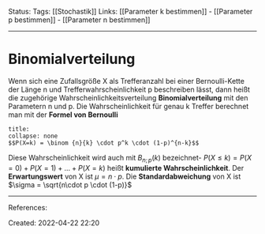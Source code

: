 Status:
Tags: [[Stochastik]]
Links: [[Parameter k bestimmen]] - [[Parameter p bestimmen]] - [[Parameter n bestimmen]]
___
# Binomialverteilung

Wenn sich eine Zufallsgröße X als Trefferanzahl bei einer Bernoulli-Kette der Länge n und Trefferwahrscheinlichkeit p beschreiben lässt, dann heißt die zugehörige Wahrscheinlichkeitsverteilung **Binomialverteilung** mit den Parametern n und p. Die Wahrscheinlichkeit für genau k Treffer berechnet man mit der **Formel von Bernoulli**
```ad-Formula
title:
collapse: none
$$P(X=k) = \binom {n}{k} \cdot p^k \cdot (1-p)^{n-k}$$
```
Diese Wahrscheinlichkeit wird auch mit $B_{n;p}(k)$ bezeichnet-
$P(X \leq k)=P(X=0)+P(X=1)+\dots +P(X=k)$ heißt **kumulierte Wahrscheinlichkeit**.
Der **Erwartungswert** von X ist $\mu = n\cdot p$.
Die **Standardabweichung** von X ist $\sigma = \sqrt{n\cdot p \cdot (1-p)}$
___
References:

Created: 2022-04-22 22:20